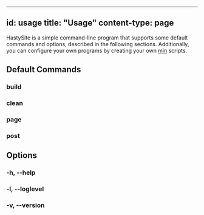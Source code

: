 -----
id: usage
title: "Usage"
content-type: page
-----

HastySite is a simple command-line program that supports some default commands and options, described in the following sections. Additionally, you can configure your own programs by creating your own [min](https://min-lang.org) scripts.

## Default Commands

### build


### clean


### page


### post


## Options


### -h, \-\-help


### -l, \-\-loglevel


### -v, \-\-version
